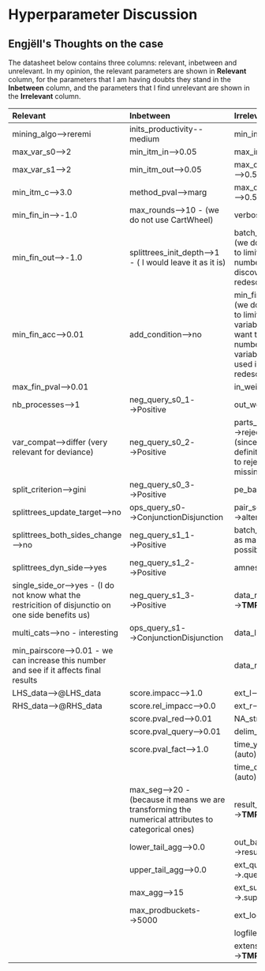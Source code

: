# Hyperparameter Discussion

## Engjëll's Thoughts on the case
The datasheet below contains three columns: relevant, inbetween and unrelevant. In my opinion, the relevant parameters are shown in **Relevant** column, for the parameters that I am having doubts they stand in the **Inbetween** column, and the parameters that I find unrelevant are shown in the **Irrelevant** column.

| Relevant | Inbetween | Irrelevant |
|:-------------|:--------------|:--------------|
| <name>mining_algo</name>--><value>reremi</value> | 	<name>inits_productivity</name>--<value>medium</value> | 	<name>min_impr</name>--><value>0.0</value> |
| <name>max_var_s0</name>--><value>2</value> | 	<name>min_itm_in</name>--><value>0.05</value> | 	<name>max_inits</name>--><value>100</value> |
| <name>max_var_s1</name>--><value>2</value> | 	<name>min_itm_out</name>--><value>0.05</value> | 	<name>max_overlap_area</name>--><value>0.5</value> |
| <name>min_itm_c</name>--><value>3.0</value> | 	<name>method_pval</name>--><value>marg</value> | 	<name>max_overlap_rows</name>--><value>0.5</value> |
| <name>min_fin_in</name>--><value>-1.0</value> | 	<name>max_rounds</name>--><value>10</value> - (we do not use CartWheel) | 	<name>verbosity</name>--><value>4</value> |
| <name>min_fin_out</name>--><value>-1.0</value> | 	<name>splittrees_init_depth</name>--><value>1</value> - ( I would leave it as it is) | 	<name>batch_out</name>--><value>1</value> - (we do not won't to limit the number of discovered redescriptions) |
| <name>min_fin_acc</name>--><value>0.01</value> | 	<name>add_condition</name>--><value>no</value> | 	<name>min_fin_var</name>--><value>2</value> - (we do not want to limit number of variables, we only want to limit the number of times a variable can be used in a redescription) |
| <name>max_fin_pval</name>--><value>0.01</value> |   | 	<name>in_weight</name>--><value>10</value> |
| <name>nb_processes</name>--><value>1</value> | 	<name>neg_query_s0_1</name>--><value>Positive</value> | 	<name>out_weight</name>--><value>1</value> |
| <name>var_compat</name>--><value>differ</value> (very relevant for deviance) | 	<name>neg_query_s0_2</name>--><value>Positive</value> | 	<name>parts_type</name>--><value>rejective</value> - (since we definitively need to reject rows with missing values) |
| <name>split_criterion</name>--><value>gini</value> | 	<name>neg_query_s0_3</name>--><value>Positive</value> | 	<name>pe_balance</name>--><value>4</value> |
| <name>splittrees_update_target</name>--><value>no</value> | 	<name>ops_query_s0</name>--><value>Conjunction</value><value>Disjunction</value> | 	<name>pair_sel</name>--><value>alternate</value> |
| <name>splittrees_both_sides_change</name>--><value>no</value> | 	<name>neg_query_s1_1</name>--><value>Positive</value> | 	<name>batch_cap</name>--><value>4</value> - as many as possible |
| <name>splittrees_dyn_side</name>--><value>yes</value> | 	<name>neg_query_s1_2</name>--><value>Positive</value> | 	<name>amnesic</name>--><value>no</value> |
| <name>single_side_or</name>--><value>yes</value> - (I do not know what the restricition of disjunctio on one side benefits us) | 	<name>neg_query_s1_3</name>--><value>Positive</value> | 	<name>data_rep</name>--><value>__TMP_DIR__</value> |
| <name>multi_cats</name>--><value>no</value> - interesting | 	<name>ops_query_s1</name>--><value>Conjunction</value><value>Disjunction</value> | 	<name>data_l</name>--><value>left</value> |
| <name>min_pairscore</name>--><value>0.01</value> - we can increase this number and see if it affects final results |   | 	<name>data_r</name>--><value>right</value> |
| <name>LHS_data</name>--><value>@LHS_data</value> | 	<name>score.impacc</name>--><value>1.0</value> | 	<name>ext_l</name>--><value>.csv</value> |
| <name>RHS_data</name>--><value>@RHS_data</value> | 	<name>score.rel_impacc</name>--><value>0.0</value> | 	<name>ext_r</name>--><value>.csv</value> |
| | 	<name>score.pval_red</name>--><value>0.01</value> | 	<name>NA_str</name>--><value>nan</value> |
| | 	<name>score.pval_query</name>--><value>0.01</value> | 	<name>delim_in</name>--><value>,</value> |
| | 	<name>score.pval_fact</name>--><value>1.0</value> | 	<name>time_yearfirst</name>--><value>(auto)</value> |
| |   | 	<name>time_dayfirst</name>--><value>(auto)</value> |
| | 	<name>max_seg</name>--><value>20</value> - (because it means we are transforming the numerical attributes to categorical ones) | 	<name>result_rep</name>--><value>__TMP_DIR__</value> |
| | 	<name>lower_tail_agg</name>--><value>0.0</value> | 	<name>out_base</name>--><value>results</value> |
| | 	<name>upper_tail_agg</name>--><value>0.0</value> | 	<name>ext_queries</name>--><value>.queries</value> |
| | 	<name>max_agg</name>--><value>15</value> | 	<name>ext_support</name>--><value>.supports</value> |
| | 	<name>max_prodbuckets</name>--><value>5000</value> | 	<name>ext_log</name>--><value>.txt</value> |
| | |  	<name>logfile</name>--><value>-</value> |
| | | 	<name>extensions_rep</name>--><value>__TMP_DIR__</value> |